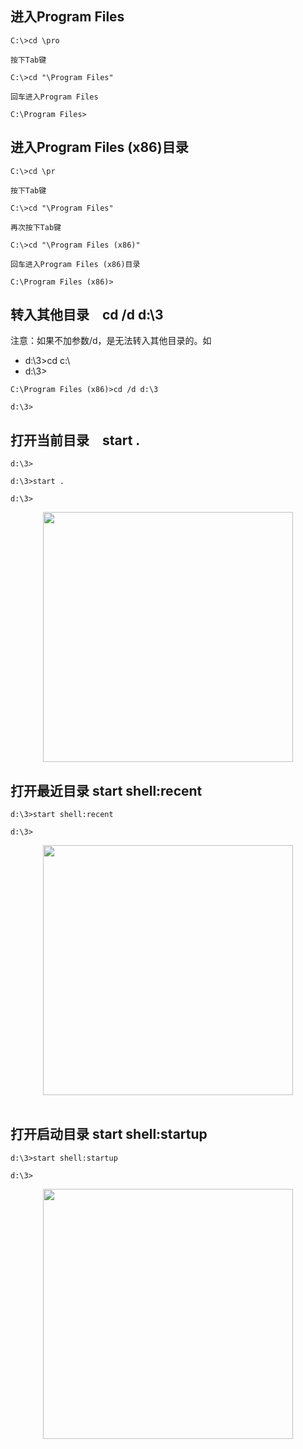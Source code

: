 ## 进入Program Files

```
C:\>cd \pro

按下Tab键

C:\>cd "\Program Files"

回车进入Program Files

C:\Program Files>

```

## 进入Program Files (x86)目录

```
C:\>cd \pr

按下Tab键

C:\>cd "\Program Files"

再次按下Tab键

C:\>cd "\Program Files (x86)"

回车进入Program Files (x86)目录

C:\Program Files (x86)>

```

## 转入其他目录　cd /d d:\3

注意：如果不加参数/d，是无法转入其他目录的。如
- d:\3>cd c:\
- d:\3>

```
C:\Program Files (x86)>cd /d d:\3

d:\3>

```

## 打开当前目录　start .

```
d:\3>

d:\3>start .

d:\3>

```

<p align="center"><img src="https://cdn.jsdelivr.net/gh/zb9678/img@main/up1/12.10:15:41:15.png" style="width:400px;"></p>

## 打开最近目录 start shell:recent

```
d:\3>start shell:recent

d:\3>
```

<p align='center'><img src="https://cdn.jsdelivr.net/gh/zcr07/img@main/images/20241210155534.png" style='width:400px;'><br><br>

## 打开启动目录 start shell:startup

```
d:\3>start shell:startup

d:\3>     
```

<p align="center"><img src="https://cdn.jsdelivr.net/gh/zb9678/img@main/up1/12.10:15:59:34.png" style="width:400px;"></p>